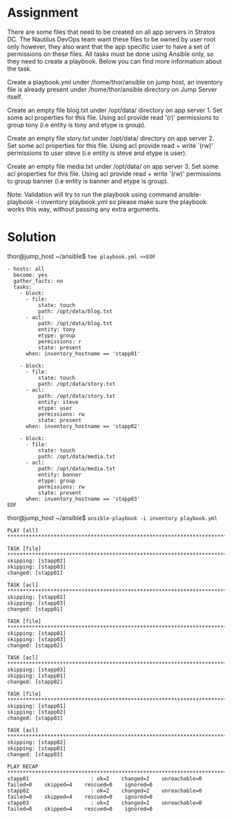 # Assignment

There are some files that need to be created on all app servers in Stratos DC. The Nautilus DevOps team want these files to be owned by user root only however, they also want that the app specific user to have a set of permissions on these files. All tasks must be done using Ansible only, so they need to create a playbook. Below you can find more information about the task.



Create a playbook.yml under /home/thor/ansible on jump host, an inventory file is already present under /home/thor/ansible directory on Jump Server itself.

Create an empty file blog.txt under /opt/data/ directory on app server 1. Set some acl properties for this file. Using acl provide read '(r)' permissions to group tony (i.e entity is tony and etype is group).

Create an empty file story.txt under /opt/data/ directory on app server 2. Set some acl properties for this file. Using acl provide read + write '(rw)' permissions to user steve (i.e entity is steve and etype is user).

Create an empty file media.txt under /opt/data/ on app server 3. Set some acl properties for this file. Using acl provide read + write '(rw)' permissions to group banner (i.e entity is banner and etype is group).

Note: Validation will try to run the playbook using command ansible-playbook -i inventory playbook.yml so please make sure the playbook works this way, without passing any extra arguments.

# Solution

thor@jump_host ~/ansible$ `tee playbook.yml <<EOF`
```
- hosts: all
  become: yes
  gather_facts: no
  tasks:
    - block:
      - file:
          state: touch
          path: /opt/data/blog.txt
      - acl:
          path: /opt/data/blog.txt
          entity: tony
          etype: group
          permissions: r
          state: present
      when: inventory_hostname == 'stapp01'

    - block:
      - file:
          state: touch
          path: /opt/data/story.txt
      - acl:
          path: /opt/data/story.txt
          entity: steve
          etype: user
          permissions: rw
          state: present
      when: inventory_hostname == 'stapp02'

    - block:
      - file:
          state: touch
          path: /opt/data/media.txt
      - acl:
          path: /opt/data/media.txt
          entity: banner
          etype: group
          permissions: rw
          state: present
      when: inventory_hostname == 'stapp03'
EOF
```
thor@jump_host ~/ansible$ `ansible-playbook -i inventory playbook.yml`
```
PLAY [all] *******************************************************************************************************************************************

TASK [file] ******************************************************************************************************************************************
skipping: [stapp02]
skipping: [stapp03]
changed: [stapp01]

TASK [acl] *******************************************************************************************************************************************
skipping: [stapp02]
skipping: [stapp03]
changed: [stapp01]

TASK [file] ******************************************************************************************************************************************
skipping: [stapp01]
skipping: [stapp03]
changed: [stapp02]

TASK [acl] *******************************************************************************************************************************************
skipping: [stapp03]
skipping: [stapp01]
changed: [stapp02]

TASK [file] ******************************************************************************************************************************************
skipping: [stapp01]
skipping: [stapp02]
changed: [stapp03]

TASK [acl] *******************************************************************************************************************************************
skipping: [stapp02]
skipping: [stapp01]
changed: [stapp03]

PLAY RECAP *******************************************************************************************************************************************
stapp01                    : ok=2    changed=2    unreachable=0    failed=0    skipped=4    rescued=0    ignored=0   
stapp02                    : ok=2    changed=2    unreachable=0    failed=0    skipped=4    rescued=0    ignored=0   
stapp03                    : ok=2    changed=2    unreachable=0    failed=0    skipped=4    rescued=0    ignored=0   
```
